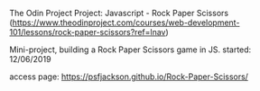 The Odin Project
Project: Javascript - Rock Paper Scissors
(https://www.theodinproject.com/courses/web-development-101/lessons/rock-paper-scissors?ref=lnav)

Mini-project, building a Rock Paper Scissors game in JS.
started: 12/06/2019

access page: https://psfjackson.github.io/Rock-Paper-Scissors/